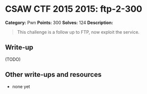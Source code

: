 # CSAW CTF 2015 2015: ftp-2-300

**Category:** Pwn
**Points:** 300
**Solves:** 124
**Description:**

> This challenge is a follow up to FTP, now exploit the service.


## Write-up

(TODO)

## Other write-ups and resources

* none yet
